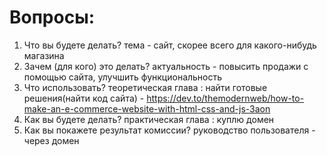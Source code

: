 # Вопросы:
1. Что вы будете делать? тема - сайт, скорее всего для какого-нибудь магазина
2. Зачем (для кого) это делать? актуальность - повысить продажи с помощью сайта, улучшить функциональность
3. Что использовать? теоретическая глава : найти готовые решения(найти код сайта) - https://dev.to/themodernweb/how-to-make-an-e-commerce-website-with-html-css-and-js-3aon
4. Как вы будете делать? практическая глава : куплю домен 
5. Как вы покажете результат комиссии? руководство пользователя - через домен

